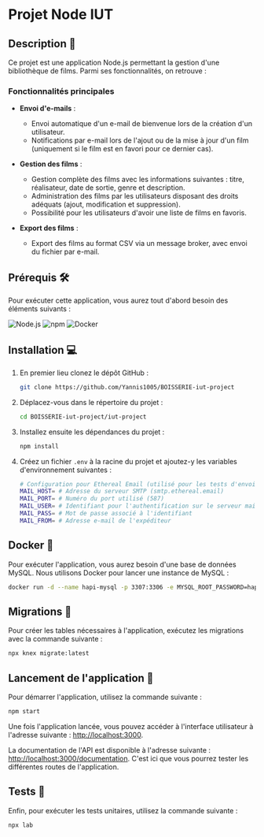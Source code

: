 # Projet Node IUT

## Description 📝

Ce projet est une application Node.js permettant la gestion d'une bibliothèque de films. Parmi ses fonctionnalités, on retrouve :

### Fonctionnalités principales

- **Envoi d'e-mails** :
   - Envoi automatique d'un e-mail de bienvenue lors de la création d'un utilisateur.
   - Notifications par e-mail lors de l'ajout ou de la mise à jour d'un film (uniquement si le film est en favori pour ce dernier cas).


- **Gestion des films** :
   -  Gestion complète des films avec les informations suivantes : titre, réalisateur, date de sortie, genre et description.
   -  Administration des films par les utilisateurs disposant des droits adéquats (ajout, modification et suppression).
   -  Possibilité pour les utilisateurs d'avoir une liste de films en favoris.


- **Export des films** :
   -  Export des films au format CSV via un message broker, avec envoi du fichier par e-mail.
## Prérequis 🛠️

Pour exécuter cette application, vous aurez tout d'abord besoin des éléments suivants :

![Node.js](https://img.shields.io/badge/Node.js-339933?style=for-the-badge&logo=nodedotjs&logoColor=white)
![npm](https://img.shields.io/badge/npm-CB3837?style=for-the-badge&logo=npm&logoColor=white)
![Docker](https://img.shields.io/badge/Docker-2496ED?style=for-the-badge&logo=docker&logoColor=white)

## Installation 💻

1. En premier lieu clonez le dépôt GitHub :

   ```bash
   git clone https://github.com/Yannis1005/BOISSERIE-iut-project
   ```
   
2. Déplacez-vous dans le répertoire du projet :

   ```bash
   cd BOISSERIE-iut-project/iut-project
   ```

2. Installez ensuite les dépendances du projet :

   ```bash
   npm install
   ```

3. Créez un fichier `.env` à la racine du projet et ajoutez-y les variables d'environnement suivantes :

   ```bash
   # Configuration pour Ethereal Email (utilisé pour les tests d'envoi d'e-mails)
   MAIL_HOST= # Adresse du serveur SMTP (smtp.ethereal.email)
   MAIL_PORT= # Numéro du port utilisé (587)
   MAIL_USER= # Identifiant pour l'authentification sur le serveur mail
   MAIL_PASS= # Mot de passe associé à l'identifiant
   MAIL_FROM= # Adresse e-mail de l'expéditeur
   ```

## Docker 🐳

Pour exécuter l'application, vous aurez besoin d'une base de données MySQL. Nous utilisons Docker pour lancer une instance de MySQL :

```bash
docker run -d --name hapi-mysql -p 3307:3306 -e MYSQL_ROOT_PASSWORD=hapi -e MYSQL_DATABASE=user mysql:8.0 --default-authentication-plugin=mysql_native_password
```

## Migrations 📅

Pour créer les tables nécessaires à l'application, exécutez les migrations avec la commande suivante :

```bash
npx knex migrate:latest
```

## Lancement de l'application 🚀

Pour démarrer l'application, utilisez la commande suivante :

```bash
npm start
```

Une fois l'application lancée, vous pouvez accéder à l'interface utilisateur à l'adresse suivante : [http://localhost:3000](http://localhost:3000).

La documentation de l'API est disponible à l'adresse suivante : [http://localhost:3000/documentation](http://localhost:3000/documentation).
C'est ici que vous pourrez tester les différentes routes de l'application.

## Tests 🧪

Enfin, pour exécuter les tests unitaires, utilisez la commande suivante :

```bash
npx lab
```